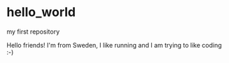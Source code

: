# hello_world
my first repository



Hello friends!
I'm from Sweden, I like running and I am trying to like coding :-)
